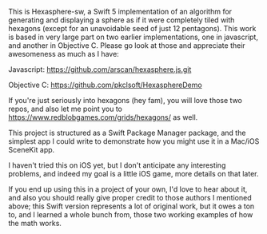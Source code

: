 
This is Hexasphere-sw, a Swift 5 implementation of an algorithm for generating and displaying a sphere as if it were completely tiled with hexagons (except for an unavoidable seed of just 12 pentagons). This work is based in very large part on two earlier implementations, one in javascript, and another in Objective C. Please go look at those and appreciate their awesomeness as much as I have:

Javascript: https://github.com/arscan/hexasphere.js.git

Objective C: https://github.com/pkclsoft/HexasphereDemo

If you're just seriously into hexagons (hey fam), you will love those two repos, and also let me point you to https://www.redblobgames.com/grids/hexagons/ as well.

This project is structured as a Swift Package Manager package, and the simplest app I could write to demonstrate how you might use it in a Mac/iOS SceneKit app. 

I haven't tried this on iOS yet, but I don't anticipate any interesting problems, and indeed my goal is a little iOS game, more details on that later.

If you end up using this in a project of your own, I'd love to hear about it, and also you should really give proper credit to those authors I mentioned above; this Swift version represents a lot of original work, but it owes a ton to, and I learned a whole bunch from, those two working examples of how the math works.
